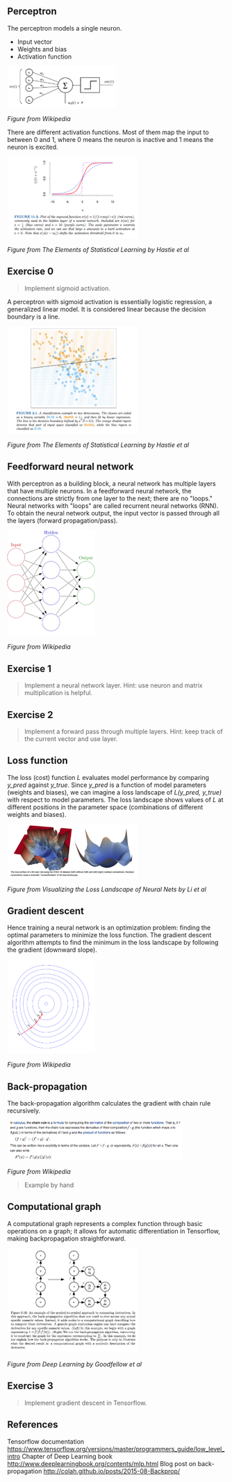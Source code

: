 ## Perceptron

The perceptron models a single neuron. 

* Input vector
* Weights and bias
* Activation function

<img src="/figures/perceptron.png" width="50%">

*Figure from Wikipedia*

There are different activation functions. Most of them map the input to between 0 and 1, where 0 means the neuron is inactive and 1 means the neuron is excited.

<img src="/figures/activation.png" width="60%">

*Figure from The Elements of Statistical Learning by Hastie et al*

## Exercise 0

> Implement sigmoid activation.

A perceptron with sigmoid activation is essentially logistic regression, a generalized linear model. It is considered linear because the decision boundary is a line.

<img src="/figures/logistic.png" width="60%">

*Figure from The Elements of Statistical Learning by Hastie et al*

## Feedforward neural network

With perceptron as a building block, a neural network has multiple layers that have multiple neurons. In a feedforward neural network, the connections are strictly from one layer to the next; there are no "loops." Neural networks with "loops" are called recurrent neural networks (RNN). To obtain the neural network output, the input vector is passed through all the layers (forward propagation/pass).

<img src="/figures/neuralnet.png" width="40%">

*Figure from Wikipedia*

## Exercise 1

> Implement a neural network layer. Hint: use neuron and matrix multiplication is helpful.

## Exercise 2

> Implement a forward pass through multiple layers. Hint: keep track of the current vector and use layer.

## Loss function

The loss (cost) function *L* evaluates model performance by comparing *y_pred* against *y_true*. Since *y_pred* is a function of model parameters (weights and biases), we can imagine a loss landscape of *L(y_pred, y_true)* with respect to model parameters. The loss landscape shows values of *L* at different positions in the parameter space (combinations of different weights and biases). 

<img src="/figures/landscape.png" width="60%">

*Figure from Visualizing the Loss Landscape of Neural Nets by Li et al*

## Gradient descent

Hence training a neural network is an optimization problem: finding the optimal parameters to minimize the loss function. The gradient descent algorithm attempts to find the minimum in the loss landscape by following the gradient (downward slope).

<img src="/figures/descent.png" width="40%">

*Figure from Wikipedia*

## Back-propagation

The back-propagation algorithm calculates the gradient with chain rule recursively. 

<img src="/figures/chainrule.png" width="80%">

*Figure from Wikipedia*

> Example by hand

## Computational graph

A computational graph represents a complex function through basic operations on a graph; it allows for automatic differentiation in Tensorflow, making backpropagation straightforward.

<img src="/figures/graph.png" width="60%">

*Figure from Deep Learning by Goodfellow et al*


## Exercise 3

> Implement gradient descent in Tensorflow.

## References

Tensorflow documentation https://www.tensorflow.org/versions/master/programmers_guide/low_level_intro
Chapter of Deep Learning book http://www.deeplearningbook.org/contents/mlp.html
Blog post on back-propagation http://colah.github.io/posts/2015-08-Backprop/

